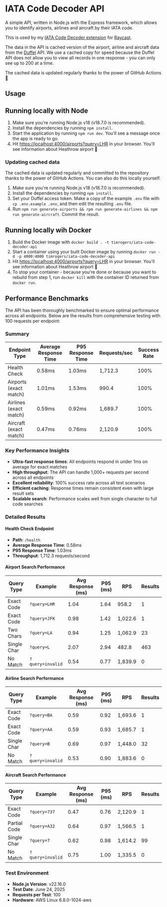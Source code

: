 # IATA Code Decoder API

A simple API, written in Node.js with the Express framework, which allows you to identify airports, airlines and aircraft by their IATA code.

This is used by my [IATA Code Decoder extension](https://github.com/timrogers/raycast-iata-code-decoder) for [Raycast](https://raycast.com).

The data in the API is cached version of the airport, airline and aircraft data from the [Duffel](https://duffel.com) API. We use a cached copy for speed because the Duffel API does not allow you to view all records in one response - you can only see up to 200 at a time.

The cached data is updated regularly thanks to the power of GitHub Actions 👼

## Usage

## Running locally with Node

1. Make sure you're running Node.js v18 (v18.7.0 is recommended).
2. Install the dependencies by running `npm install`.
3. Start the application by running `npm run dev`. You'll see a message once the app is ready to go.
4. Hit <https://localhost:4000/airports?query=LHR> in your browser. You'll see information about Heathrow airport 🥳

### Updating cached data

The cached data is updated regularly and committed to the repository thanks to the power of GitHub Actions. You can also do this locally yourself.

1. Make sure you're running Node.js v18 (v18.7.0 is recommended).
2. Install the dependencies by running `npm install`.
3. Set your Duffel access token. Make a copy of the example `.env` file with `cp .env.example .env`, and then edit the resulting `.env` file.
4. Run `npm run generate-airports && rpm run generate-airlines && npm run generate-aircraft`. Commit the result.

## Running locally wih Docker

1. Build the Docker image with `docker build . -t timrogers/iata-code-decoder-api`
2. Start a container using your built Docker image by running `docker run -d -p 4000:4000 timrogers/iata-code-decoder-api`
3. Hit <https://localhost:4000/airports?query=LHR> in your browser. You'll see information about Heathrow airport 🥳
4. To stop your container - because you're done or because you want to rebuild from step 1, run `docker kill` with the container ID returned from `docker run`.

## Performance Benchmarks

The API has been thoroughly benchmarked to ensure optimal performance across all endpoints. Below are the results from comprehensive testing with 100 requests per endpoint:

### Summary

| Endpoint Type | Average Response Time | P95 Response Time | Requests/sec | Success Rate |
|--------------|----------------------|-------------------|--------------|--------------|
| Health Check | 0.58ms | 1.03ms | 1,712.3 | 100% |
| Airports (exact match) | 1.01ms | 1.53ms | 990.4 | 100% |
| Airlines (exact match) | 0.59ms | 0.92ms | 1,689.7 | 100% |
| Aircraft (exact match) | 0.47ms | 0.76ms | 2,120.9 | 100% |

### Key Performance Insights

- **Ultra-fast response times**: All endpoints respond in under 1ms on average for exact matches
- **High throughput**: The API can handle 1,000+ requests per second across all endpoints
- **Excellent reliability**: 100% success rate across all test scenarios
- **Efficient caching**: Response times remain consistent even with large result sets
- **Scalable search**: Performance scales well from single character to full code searches

### Detailed Results

#### Health Check Endpoint
- **Path**: `/health`
- **Average Response Time**: 0.58ms
- **P95 Response Time**: 1.03ms
- **Throughput**: 1,712.3 requests/second

#### Airport Search Performance
| Query Type | Example | Avg Response (ms) | P95 (ms) | RPS | Results |
|-----------|---------|-------------------|----------|-----|---------|
| Exact Code | `?query=LHR` | 1.04 | 1.64 | 958.2 | 1 |
| Exact Code | `?query=JFK` | 0.98 | 1.42 | 1,022.6 | 1 |
| Two Chars | `?query=LA` | 0.94 | 1.25 | 1,062.9 | 23 |
| Single Char | `?query=L` | 2.07 | 2.94 | 482.8 | 463 |
| No Match | `?query=invalid` | 0.54 | 0.77 | 1,839.9 | 0 |

#### Airline Search Performance
| Query Type | Example | Avg Response (ms) | P95 (ms) | RPS | Results |
|-----------|---------|-------------------|----------|-----|---------|
| Exact Code | `?query=BA` | 0.59 | 0.92 | 1,693.6 | 1 |
| Exact Code | `?query=AA` | 0.59 | 0.93 | 1,685.7 | 1 |
| Single Char | `?query=B` | 0.69 | 0.97 | 1,448.0 | 32 |
| No Match | `?query=invalid` | 0.53 | 0.90 | 1,883.6 | 0 |

#### Aircraft Search Performance
| Query Type | Example | Avg Response (ms) | P95 (ms) | RPS | Results |
|-----------|---------|-------------------|----------|-----|---------|
| Exact Code | `?query=737` | 0.47 | 0.76 | 2,120.9 | 1 |
| Partial Code | `?query=A32` | 0.64 | 0.97 | 1,566.5 | 1 |
| Single Char | `?query=7` | 0.62 | 0.98 | 1,614.2 | 99 |
| No Match | `?query=invalid` | 0.75 | 1.00 | 1,335.5 | 0 |

### Test Environment
- **Node.js Version**: v22.16.0
- **Test Date**: June 24, 2025
- **Requests per Test**: 100
- **Hardware**: AWS Linux 6.8.0-1024-aws

